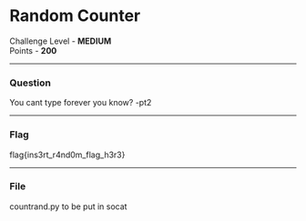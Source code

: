 # Random Counter

Challenge Level - __MEDIUM__  
Points - __200__

---
### Question
You cant type forever you know? -pt2

---

### Flag

flag{ins3rt_r4nd0m_flag_h3r3}

---
### File
countrand.py to be put in socat
